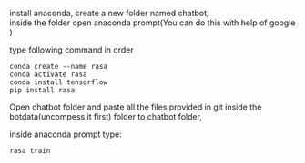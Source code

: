 install anaconda, 
create a new folder named chatbot,  
inside the folder open anaconda prompt(You can do this with help of google ) 


type following command in order
```
conda create --name rasa 
conda activate rasa
conda install tensorflow
pip install rasa
```

Open chatbot folder and paste all the files provided in git inside the botdata(uncompess it first) folder to chatbot folder, 

inside anaconda prompt type:

`rasa train`

